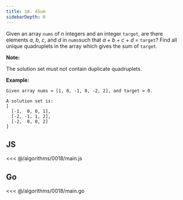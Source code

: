 ```yaml
---
title: 18. 4Sum
sidebarDepth: 0
---
```


Given an array `nums` of *n* integers and an integer `target`, are there elements *a*, *b*, *c*, and *d* in `nums`such that *a* + *b* + *c* + *d* = `target`? Find all unique quadruplets in the array which gives the sum of `target`.

**Note:**

The solution set must not contain duplicate quadruplets.

**Example:**

```
Given array nums = [1, 0, -1, 0, -2, 2], and target = 0.

A solution set is:
[
  [-1,  0, 0, 1],
  [-2, -1, 1, 2],
  [-2,  0, 0, 2]
]
```

## JS

<<< @/algorithms/0018/main.js

## Go

<<< @/algorithms/0018/main.go
